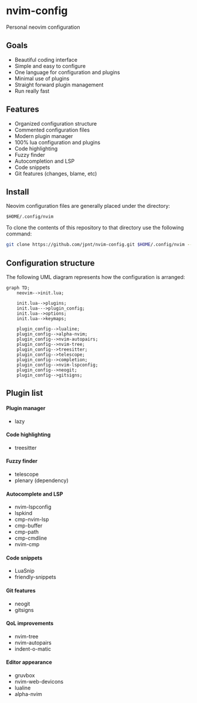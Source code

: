 # nvim-config

Personal neovim configuration

## Goals
- Beautiful coding interface
- Simple and easy to configure
- One language for configuration and plugins
- Minimal use of plugins
- Straight forward plugin management
- Run really fast

## Features
- Organized configuration structure
- Commented configuration files
- Modern plugin manager
- 100% lua configuration and plugins
- Code highlighting
- Fuzzy finder
- Autocompletion and LSP
- Code snippets
- Git features (changes, blame, etc)

## Install
Neovim configuration files are generally placed under the directory:

`$HOME/.config/nvim`

To clone the contents of this repository to that directory use the following command:

```bash
git clone https://github.com/jpnt/nvim-config.git $HOME/.config/nvim --depth=1
```

## Configuration structure
The following UML diagram represents how the configuration is arranged:

```mermaid
graph TD;
    neovim-->init.lua;

    init.lua-->plugins;
    init.lua--->plugin_config;
    init.lua-->options;
    init.lua-->keymaps;

    plugin_config-->lualine;
    plugin_config-->alpha-nvim;
    plugin_config-->nvim-autopairs;
    plugin_config-->nvim-tree;
    plugin_config-->treesitter;
    plugin_config-->telescope;
    plugin_config-->completion;
    plugin_config-->nvim-lspconfig;
    plugin_config-->neogit;
    plugin_config-->gitsigns;
```

## Plugin list

#### Plugin manager
- lazy

#### Code highlighting
- treesitter

#### Fuzzy finder
- telescope
- plenary (dependency)

#### Autocomplete and LSP
- nvim-lspconfig
- lspkind
- cmp-nvim-lsp
- cmp-buffer
- cmp-path
- cmp-cmdline
- nvim-cmp

#### Code snippets
- LuaSnip
- friendly-snippets

#### Git features
- neogit
- gitsigns

#### QoL improvements
- nvim-tree
- nvim-autopairs
- indent-o-matic

#### Editor appearance
- gruvbox
- nvim-web-devicons
- lualine
- alpha-nvim
